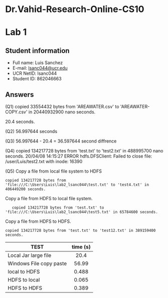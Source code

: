 # Dr.Vahid-Research-Online-CS10

# Lab 1

## Student information
* Full name: Luis Sanchez
* E-mail: lsanc044@ucr.edu	
* UCR NetID: lsanc044
* Student ID: 862046663

## Answers


(Q1) copied 33554432 bytes from 'AREAWATER.csv' to 'AREAWATER-COPY.csv' in 20440932900 nano seconds.

20.4 seconds.

(Q2) 56.997644 seconds

(Q3) 56.997644 - 20.4  = 36.597644 second diffrence


(Q4) copied 134217728 bytes from 'test.txt' to 'test2.txt' in 488995700 nano seconds.
20/04/08 14:15:27 ERROR hdfs.DFSClient: Failed to close file: /user/Luis/test2.txt with inode: 16390



(Q5)
Copy a file from local file system to HDFS

	copied 134217728 bytes from 'file:///C:\Users\Luis\lab2_lsanc044\test.txt' to 'test4.txt' in 406449200 seconds.

Copy a file from HDFS to local file system.

       copied 134217728 bytes from 'test.txt' to 'file:///C:\Users\Luis\lab2_lsanc044\test5.txt' in 65784600 seconds.
    
Copy a file from HDFS to HDFS.

	copied 134217728 bytes from 'test.txt' to 'test12.txt' in 389159400 seconds.


| TEST| time (s)          |
| ------------- |:-------------:|
| Local Jar large file  | 20.4 |
| Windows File copy paste      | 56.99      |
| local to HDFS | 0.488 |
| HDFS to local | 0.065      |
| HDFS to HDFS | 0.389     |
